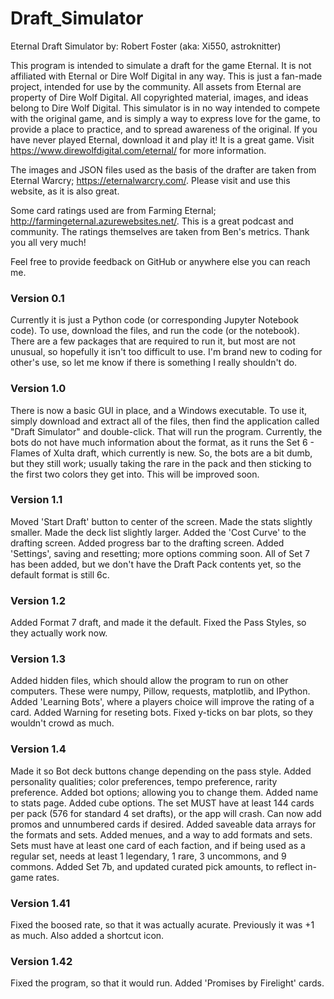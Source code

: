 # Draft_Simulator
Eternal Draft Simulator
by: Robert Foster (aka: Xi550, astroknitter)

This program is intended to simulate a draft for the game Eternal. It is not affiliated with Eternal or Dire Wolf Digital in any way. This is just a fan-made project, intended for use by the community. All assets from Eternal are property of Dire Wolf Digital. All copyrighted material, images, and ideas belong to Dire Wolf Digital. This simulator is in no way intended to compete with the original game, and is simply a way to express love for the game, to provide a place to practice, and to spread awareness of the original. If you have never played Eternal, download it and play it! It is a great game. Visit https://www.direwolfdigital.com/eternal/ for more information.

The images and JSON files used as the basis of the drafter are taken from Eternal Warcry; https://eternalwarcry.com/. Please visit and use this website, as it is also great.

Some card ratings used are from Farming Eternal; http://farmingeternal.azurewebsites.net/. This is a great podcast and community. The ratings themselves are taken from Ben's metrics. Thank you all very much!

Feel free to provide feedback on GitHub or anywhere else you can reach me.



### Version 0.1 ###

Currently it is just a Python code (or corresponding Jupyter Notebook code). To use, download the files, and run the code (or the notebook). There are a few packages that are required to run it, but most are not unusual, so hopefully it isn't too difficult to use. I'm brand new to coding for other's use, so let me know if there is something I really shouldn't do.

### Version 1.0 ###

There is now a basic GUI in place, and a Windows executable. To use it, simply download and extract all of the files, then find the application called "Draft Simulator" and double-click. That will run the program. Currently, the bots do not have much information about the format, as it runs the Set 6 - Flames of Xulta draft, which currently is new. So, the bots are a bit dumb, but they still work; usually taking the rare in the pack and then sticking to the first two colors they get into. This will be improved soon.

### Version 1.1 ###

Moved 'Start Draft' button to center of the screen.
Made the stats slightly smaller.
Made the deck list slightly larger.
Added the 'Cost Curve' to the drafting screen.
Added progress bar to the drafting screen.
Added 'Settings', saving and resetting; more options comming soon.
All of Set 7 has been added, but we don't have the Draft Pack contents yet, so the default format is still 6c. 

### Version 1.2 ###

Added Format 7 draft, and made it the default.
Fixed the Pass Styles, so they actually work now.

### Version 1.3 ###

Added hidden files, which should allow the program to run on other computers. These were numpy, Pillow, requests, matplotlib, and IPython.
Added 'Learning Bots', where a players choice will improve the rating of a card.
Added Warning for reseting bots.
Fixed y-ticks on bar plots, so they wouldn't crowd as much.

### Version 1.4 ###

Made it so Bot deck buttons change depending on the pass style.
Added personality qualities; color preferences, tempo preference, rarity preference.
Added bot options; allowing you to change them.
Added name to stats page.
Added cube options. The set MUST have at least 144 cards per pack (576 for standard 4 set drafts), or the app will crash.
Can now add promos and unnumbered cards if desired.
Added saveable data arrays for the formats and sets.
Added menues, and a way to add formats and sets.
Sets must have at least one card of each faction, and if being used as a regular set, needs at least 1 legendary, 1 rare, 3 uncommons, and 9 commons.
Added Set 7b, and updated curated pick amounts, to reflect in-game rates.

### Version 1.41 ###

Fixed the boosed rate, so that it was actually acurate. Previously it was +1 as much.
Also added a shortcut icon.

### Version 1.42 ###

Fixed the program, so that it would run.
Added 'Promises by Firelight' cards.
